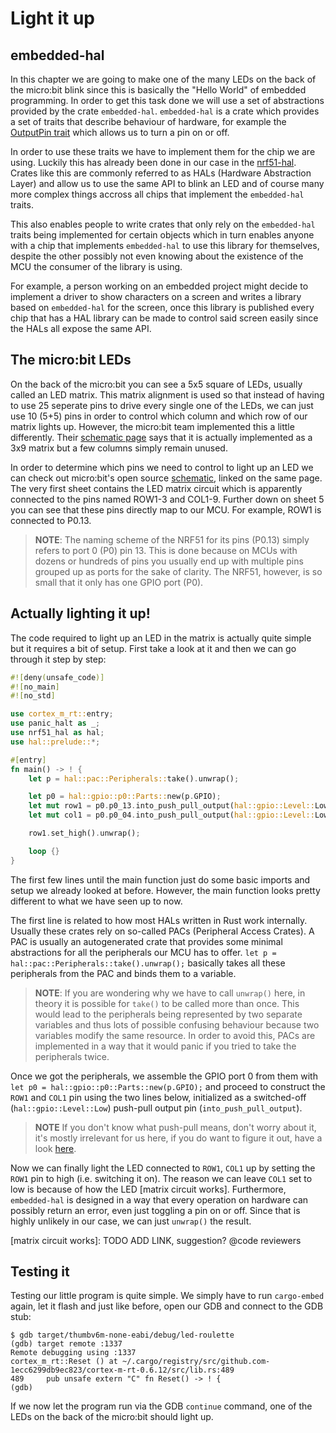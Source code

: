# Light it up
## embedded-hal

In this chapter we are going to make one of the many LEDs on the back of the micro:bit blink since this is
basically the "Hello World" of embedded programming. In order to get this task done we will use a set of
abstractions provided by the crate `embedded-hal`. `embedded-hal` is a crate which provides a set of traits
that describe behaviour of hardware, for example the [OutputPin trait] which allows us to turn a pin on or off.

In order to use these traits we have to implement them for the chip we are using. Luckily this has already been done
in our case in the [nrf51-hal]. Crates like this are commonly referred to as HALs (Hardware Abstraction Layer)
and allow us to use the same API to blink an LED and of course many more complex things accross all chips that implement
the `embedded-hal` traits.

This also enables people to write crates that only rely on the `embedded-hal` traits being implemented for certain
objects which in turn enables anyone with a chip that implements `embedded-hal` to use this library for themselves, despite
the other possibly not even knowing about the existence of the MCU the consumer of the library is using.

For example, a
person working on an embedded project might decide to implement a driver to show characters on a screen and writes a
library based on `embedded-hal` for the screen, once this library is published every chip that has a HAL library can be
made to control said screen easily since the HALs all expose the same API.

[OutputPin trait]: https://docs.rs/embedded-hal/0.2.4/embedded_hal/digital/v2/trait.OutputPin.html
[nrf51-hal]: https://crates.io/crates/nrf51-hal

## The micro:bit LEDs

On the back of the micro:bit you can see a 5x5 square of LEDs, usually called an LED matrix. This matrix alignment is
used so that instead of having to use 25 seperate pins to drive every single one of the LEDs, we can just use 10 (5+5) pins in
order to control which column and which row of our matrix lights up. However, the micro:bit team implemented this a
little differently. Their [schematic page] says that it is actually implemented as a 3x9 matrix but a few columns simply
remain unused.

In order to determine which pins we need to control to light up an LED we can check out
micro:bit's open source [schematic], linked on the same page. The very first sheet contains the LED matrix circuit which
is apparently connected to the pins named ROW1-3 and COL1-9. Further down on sheet 5 you can see that these pins
directly map to our MCU. For example, ROW1 is connected to P0.13.

> **NOTE**: The naming scheme of the NRF51 for its pins (P0.13) simply refers to port 0 (P0) pin 13. This is done
> because on MCUs with dozens or hundreds of pins you usually end up with multiple pins grouped up as ports for the sake of
> clarity. The NRF51, however, is so small that it only has one GPIO port (P0).

[schematic page]: https://tech.microbit.org/hardware/schematic/
[schematic]: https://github.com/bbcmicrobit/hardware/blob/master/V1.5/SCH_BBC-Microbit_V1.5.PDF

## Actually lighting it up!

The code required to light up an LED in the matrix is actually quite simple but it requires a bit of setup. First take
a look at it and then we can go through it step by step:

```rust
#![deny(unsafe_code)]
#![no_main]
#![no_std]

use cortex_m_rt::entry;
use panic_halt as _;
use nrf51_hal as hal;
use hal::prelude::*;

#[entry]
fn main() -> ! {
    let p = hal::pac::Peripherals::take().unwrap();

    let p0 = hal::gpio::p0::Parts::new(p.GPIO);
    let mut row1 = p0.p0_13.into_push_pull_output(hal::gpio::Level::Low);
    let mut col1 = p0.p0_04.into_push_pull_output(hal::gpio::Level::Low);

    row1.set_high().unwrap();

    loop {}
}
```

The first few lines until the main function just do some basic imports and setup we already looked at before.
However, the main function looks pretty different to what we have seen up to now.

The first line is related to how most HALs written in Rust work internally. Usually these crates rely on so-called
PACs (Peripheral Access Crates). A PAC is usually an autogenerated crate that provides some minimal abstractions
for all the peripherals our MCU has to offer. `let p = hal::pac::Peripherals::take().unwrap();` basically takes all
these peripherals from the PAC and binds them to a variable.

> **NOTE**: If you are wondering why we have to call `unwrap()` here, in theory it is possible for `take()` to be called
> more than once. This would lead to the peripherals being represented by two separate variables and thus lots of
> possible confusing behaviour because two variables modify the same resource. In order to avoid this, PACs are
> implemented in a way that it would panic if you tried to take the peripherals twice.

Once we got the peripherals, we assemble the GPIO port 0 from them with `let p0 = hal::gpio::p0::Parts::new(p.GPIO);` and
proceed to construct the `ROW1` and `COL1` pin using the two lines below, initialized as a switched-off
(`hal::gpio::Level::Low`) push-pull output pin (`into_push_pull_output`).

> **NOTE** If you don't know what push-pull means, don't worry about it, it's mostly irrelevant for us here, if you do
> want to figure it out, have a look [here](https://en.wikipedia.org/wiki/Push%E2%80%93pull_output).

Now we can finally light the LED connected to `ROW1`, `COL1` up by setting the `ROW1` pin to high (i.e. switching it on).
The reason we can leave `COL1` set to low is because of how the LED [matrix circuit works]. Furthermore, `embedded-hal` is
designed in a way that every operation on hardware can possibly return an error, even just toggling a pin on or off. Since
that is highly unlikely in our case, we can just `unwrap()` the result.

[matrix circuit works]: TODO ADD LINK, suggestion? @code reviewers

## Testing it

Testing our little program is quite simple. We simply have to run `cargo-embed` again, let it flash and just like before,
open our GDB and connect to the GDB stub:

```
$ gdb target/thumbv6m-none-eabi/debug/led-roulette
(gdb) target remote :1337
Remote debugging using :1337
cortex_m_rt::Reset () at ~/.cargo/registry/src/github.com-1ecc6299db9ec823/cortex-m-rt-0.6.12/src/lib.rs:489
489     pub unsafe extern "C" fn Reset() -> ! {
(gdb)
```

If we now let the program run via the GDB `continue` command, one of the LEDs on the back of the micro:bit should light
up.
